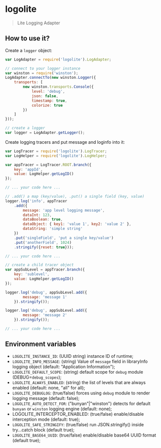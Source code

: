 # logolite

> Lite Logging Adapter

## How to use it?

Create a `logger` object:

```javascript
var LogAdapter = require('logolite').LogAdapter;

// connect to your logger instance
var winston = require('winston');
LogAdapter.connectTo(new winston.Logger({
	transports: [
		new winston.transports.Console({
			level: 'debug',
			json: false,
			timestamp: true,
			colorize: true
		})
	]
}));

// create a logger
var logger = LogAdapter.getLogger();
```

Create logging tracers and put message and loginfo into it:

```javascript
var LogTracer = require('logolite').LogTracer;
var LogHelper = require('logolite').LogHelper;

var appTracer = LogTracer.ROOT.branch({
	key: 'appId',
	value: LogHelper.getLogID()
});

// ... your code here ...

// .add() a map (key/value), .put() a single field (key, value)
logger.log('info', appTracer
	.add({
		message: 'app level logging message',
		dataInt: 123,
		dataBoolean: true,
		dataObject: { key1: 'value 1', key2: 'value 2' },
		dataString: 'simple string'
	})
	.put('singleField', 'put a single key/value')
	.put('anotherField', 1024)
	.stringify({reset: true}));

// ... your code here ...

// create a child tracer object
var appSubLevel = appTracer.branch({
	key: 'sublevel',
	value: LogHelper.getLogID()
});

logger.log('debug', appSubLevel.add({
		message: 'message 1'
	}).stringify());

logger.log('debug', appSubLevel.add({
		message: 'message 2'
	}).stringify());

// ... your code here ...
```

## Environment variables

* `LOGOLITE_INSTANCE_ID`: (UUID string) instance ID of runtime;
* `LOGOLITE_INFO_MESSAGE`: (string) Value of `message` field in libraryInfo logging object (default: "Application Information");
* `LOGOLITE_DEFAULT_SCOPE`: (string) default scope for `debug` module (DEBUG=`debug_scopes`);
* `LOGOLITE_ALWAYS_ENABLED`: (string) the list of levels that are always enabled (default: none, "all" for all);
* `LOGOLITE_DEBUGLOG`: (true/false) forces using `debug` module to render logging message (default: false);
* `LOGOLITE_AUTO_DETECT_FOR`: ("bunyan"|"winston") detects for default `bunyan` or `winston` logging engine (default: none);
* LOGOLITE_INTERCEPTOR_ENABLED: (true/false) enable/disable interception mode (default: true);
* `LOGOLITE_SAFE_STRINGIFY`: (true/false) run JSON.stringify() inside try...catch block (default true);
* `LOGOLITE_BASE64_UUID`: (true/false) enable/disable base64 UUID format (default true);


